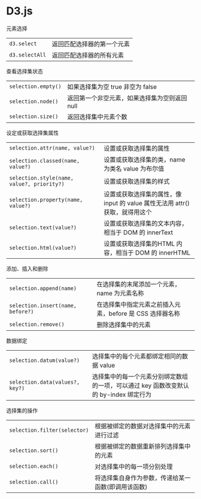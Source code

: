 # D3.js

元素选择

|||
|------------------|-------------------------------------------
| `d3.select`      | 返回匹配选择器的第一个元素
| `d3.selectAll`   | 返回匹配选择器的所有元素

查看选择集状态

|||
|-----------------------|-------------------------------------------------
| `selection.empty()`   | 如果选择集为空 true 非空为 false
| `selection.node()`    | 返回第一个非空元素，如果选择集为空则返回 null
| `selection.size()`    | 返回选择集中元素个数

设定或获取选择集属性

|||
|--------------------------------------------|-------------------------------------------------
| `selection.attr(name, value?)`             | 设置或获取选择集的属性
| `selection.classed(name, value?)`          | 设置或获取选择集的类，name 为类名 value 为布尔值
| `selection.style(name, value?, priority?)` | 设置或获取选择集的样式
| `selection.property(name, value?)` | 设置或获取选择集的属性，像 input 的 value 属性无法用 attr() 获取，就得用这个
| `selection.text(value?)`           | 设置或获取选择集的文本内容，相当于 DOM 的 innerText
| `selection.html(value?)`           | 设置或获取选择集的HTML 内容，相当于 DOM 的 innerHTML

添加、插入和删除

|||
|------------------------------------|---------------------------------------------------------
| `selection.append(name)`           | 在选择集的末尾添加一个元素，name 为元素名称
| `selection.insert(name, before?)`  | 在选择集中指定元素之前插入元素，before 是 CSS 选择器名称
| `selection.remove()`               | 删除选择集中的元素

数据绑定

|||
|----------------------------------|----------------------------------------------------------------------
| `selection.datum(value?)`        | 选择集中的每个元素都绑定相同的数据 value
| `selection.data(values?, key?)`  | 选择集中的每一个元素分别绑定数组的一项，可以通过 key 函数改变默认的 by-index 绑定行为

选择集的操作

|||
|----------------------------------|----------------------------------------------------------------------
| `selection.filter(selector)`     | 根据被绑定的数据对选择集中的元素进行过滤
| `selection.sort()`               | 根据被绑定的数据重新排列选择集中的元素
| `selection.each()`               | 对选择集中的每一项分别处理
| `selection.call()`               | 将选择集自身作为参数，传递给某一函数(即调用该函数)

